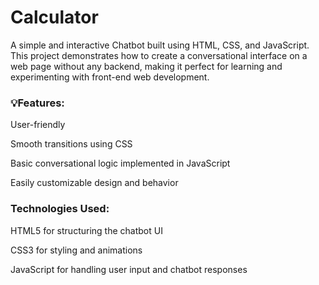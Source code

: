 # Calculator

A simple and interactive Chatbot built using HTML, CSS, and JavaScript. This project demonstrates how to create a conversational interface on a web page without any backend, making it perfect for learning and experimenting with front-end web development.

### 💡Features:

User-friendly 

Smooth transitions using CSS

Basic conversational logic implemented in JavaScript

Easily customizable design and behavior

### Technologies Used:

HTML5 for structuring the chatbot UI

CSS3 for styling and animations

JavaScript for handling user input and chatbot responses
